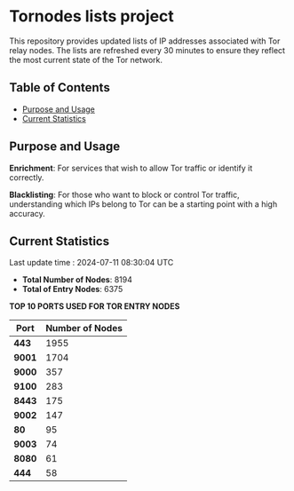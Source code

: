 # Tornodes lists project

This repository provides updated lists of IP addresses associated with Tor relay nodes. The lists are refreshed every 30 minutes to ensure they reflect the most current state of the Tor network.

## Table of Contents

- [Purpose and Usage](#purpose-and-usage)
- [Current Statistics](#current-statistics)


## Purpose and Usage

**Enrichment**: For services that wish to allow Tor traffic or identify it correctly.

**Blacklisting**: For those who want to block or control Tor traffic, understanding which IPs belong to Tor can be a starting point with a high accuracy.

## Current Statistics

Last update time : 2024-07-11 08:30:04 UTC

- **Total Number of Nodes**: 8194
- **Total of Entry Nodes**: 6375

**TOP 10 PORTS USED FOR TOR ENTRY NODES**

| **Port** | **Number of Nodes** |
|------|-----------------|
| **443**   | 1955  |
| **9001**   | 1704  |
| **9000**   | 357  |
| **9100**   | 283  |
| **8443**   | 175  |
| **9002**   | 147  |
| **80**   | 95  |
| **9003**   | 74  |
| **8080**   | 61  |
| **444**   | 58  |

